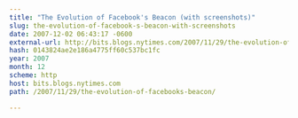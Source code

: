 ```yaml
---
title: "The Evolution of Facebook's Beacon (with screenshots)"
slug: the-evolution-of-facebook-s-beacon-with-screenshots
date: 2007-12-02 06:43:17 -0600
external-url: http://bits.blogs.nytimes.com/2007/11/29/the-evolution-of-facebooks-beacon/
hash: 0143824ae2e186a4775ff60c537bc1fc
year: 2007
month: 12
scheme: http
host: bits.blogs.nytimes.com
path: /2007/11/29/the-evolution-of-facebooks-beacon/

---
```



